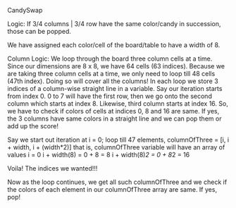 CandySwap

Logic:
If 3/4 columns | 3/4 row have the same color/candy in succession, those can be popped.

We have assigned each color/cell of the board/table to have a width of 8.

Column Logic:
We loop through the board three column cells at a time. Since our dimensions are 8 x 8, we have 64 cells (63 indices).
Because we are taking three column cells at a time, we only need to loop till 48 cells (47th index).
Doing so will cover all the columns!
In each loop we store 3 indices of a column-wise straight line in a variable.
Say our iteration starts from index 0. 0 to 7 will have the first row, then we go onto the second column which starts at index 8. Likewise, third column starts at index 16.
So, we have to check if colors of cells at indices 0, 8 and 16 are same. If yes, the 3 columns have same colors in a straight line and we can pop them or add up the score!

Say we start out iteration at i = 0; loop till 47 elements,
columnOfThree = [i, i + width, i + (width*2)]
that is, columnOfThree variable will have an array of values
i = 0
i + width(8) = 0 + 8 = 8
i + width(8)*2 = 0 + 8*2 = 16

Voila! The indices we wanted!!!

Now as the loop continues, we get all such columnOfThree and we check if the colors of each element in our columnOfThree array are same. If yes, pop!
